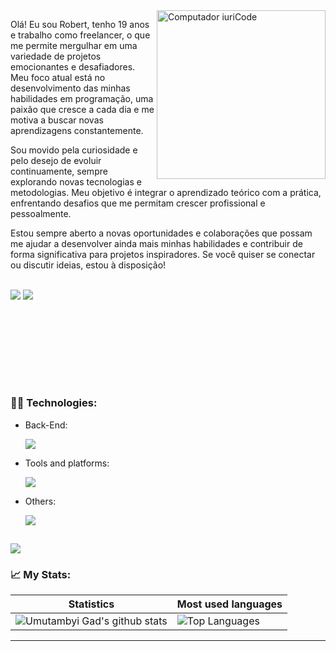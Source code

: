 
<img src="https://github.com/robertferrei/robertferrei/assets/126025896/5b40e390-62cb-42fd-a83e-0815a00df2ec)" min-width="270px" max-width="400px" width="270px" align="right" alt="Computador iuriCode">

<p align="left"> 
 Olá! Eu sou Robert, tenho 19 anos e trabalho como freelancer, o que me permite mergulhar em uma variedade de projetos emocionantes e desafiadores. Meu foco atual está no desenvolvimento das minhas habilidades em programação, uma paixão que cresce a cada dia e me motiva a buscar novas aprendizagens constantemente.


Sou movido pela curiosidade e pelo desejo de evoluir continuamente, sempre explorando novas tecnologias e metodologias. Meu objetivo é integrar o aprendizado teórico com a prática, enfrentando desafios que me permitam crescer profissional e pessoalmente.

Estou sempre aberto a novas oportunidades e colaborações que possam me ajudar a desenvolver ainda mais minhas habilidades e contribuir de forma significativa para projetos inspiradores. Se você quiser se conectar ou discutir ideias, estou à disposição!

</p>

<p align="left"><br>
  <a href="mailto:robertferreiramaia20@gmail.com" alt="Gmail">
  <img src="https://img.shields.io/badge/Gmail-D14836?style=for-the-badge&logo=gmail&logoColor=white" /></a>

  <a href="https://www.linkedin.com/in/robert-ferreira-/" alt="Linkedin">
  <img src="https://img.shields.io/badge/LinkedIn-0077B5?style=for-the-badge&logo=linkedin&logoColor=white" /></a>

    
  ## <br><br><br><br>
  
  <h3><strong>👨‍💻 Technologies:</strong></h3>
  
  <ul>
    <li>
      <p>Back-End:</p>
        <a href="https://skillicons.dev">
    <img src="https://skillicons.dev/icons?i=php,laravel,mysql,postman,ruby,rails,python,kotlin" />
  </a>
    </li>
       <li>
    <p>Tools and platforms:</p>
        <a href="https://skillicons.dev">
    <img src="https://skillicons.dev/icons?i=git,github,figma,linux,vscode" />
  </a>
    </li>
    <li>
    <p>Others:</p>
        <a href="https://skillicons.dev">
    <img src="https://skillicons.dev/icons?i=js,react,html,css,fastapi" />
  </a>
    </li>
</ul>
  
##
[![](https://visitcount.itsvg.in/api?id=robertFerrei&icon=0&color=0)](https://visitcount.itsvg.in)
<h3>📈 My Stats:</h3>

| Statistics                                                                                                                                                          | Most used languages                                                                                                                                                                   |
| ------------------------------------------------------------------------------------------------------------------------------------------------------------------------ | ---------------------------------------------------------------------------------------------------------------------------------------------------------------------------------- |
| ![Umutambyi Gad's github stats](https://github-readme-stats.vercel.app/api?username=robertFerrei&theme=dark&hide_border=false&include_all_commits=true&count_private=false) | ![Top Languages](https://github-readme-stats.vercel.app/api/top-langs/?username=robertFerrei&theme=dark&hide_border=false&include_all_commits=true&count_private=false&layout=compact) |




 

<!-- Proudly created with GPRM ( https://gprm.itsvg.in ) -->

---


<!-- Proudly created with GPRM ( https://gprm.itsvg.in ) -->









 
